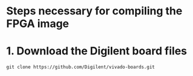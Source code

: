 # Steps necessary for compiling the FPGA image

# 1. Download the Digilent board files
```
git clone https://github.com/Digilent/vivado-boards.git
```

